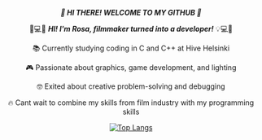 <div align="center"> 

***:wave: HI THERE! WELCOME TO MY GITHUB :wave:***

:movie_camera::computer::bulb:  ***HI! I'm Rosa, filmmaker turned into a developer!*** :bulb::computer::movie_camera:

:books:    Currently studying coding in C and C++ at Hive Helsinki

:video_game:    Passionate about graphics, game development, and lighting

🤓  Exited about creative problem-solving and debugging

:fire:    Cant wait to combine my skills from film industry with my programming skills









[![Top Langs](https://github-readme-stats.vercel.app/api/top-langs/?username=rosamakinen&layout=compact&theme=vision-friendly-dark)](https://github.com/username/github-readme-stats)

<div>


<!--
**rosamakinen/rosamakinen** is a ✨ _special_ ✨ repository because its `README.md` (this file) appears on your GitHub profile.

Here are some ideas to get you started:

- 🔭 I’m currently working on ...
- 🌱 I’m currently learning ...
- 👯 I’m looking to collaborate on ...
- 🤔 I’m looking for help with ...
- 💬 Ask me about ...
- 📫 How to reach me: ...
- 😄 Pronouns: ...
- ⚡ Fun fact: ...
-->
